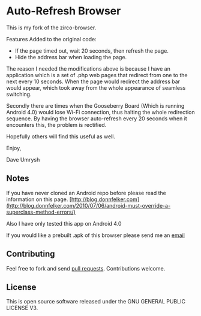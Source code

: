 Auto-Refresh Browser
==============

This is my fork of the zirco-browser.



Features Added to the original code:
* If the page timed out, wait 20 seconds, then refresh the page.
* Hide the address bar when loading the page.

The reason I needed the modifications above is because I have an application which is a set of .php web pages that redirect from one to the next every 10 seconds. When the page would redirect the address bar would appear, which took away from the whole appearance of seamless switching.

Secondly there are times when the Gooseberry Board (Which is running Android 4.0) would lose Wi-Fi connection, thus halting the whole redirection sequence. By having the browser auto-refresh every 20 seconds when it encounters this, the problem is rectified.

Hopefully others will find this useful as well.

Enjoy,

Dave Umrysh



Notes
------------

If you have never cloned an Android repo before please read the information on this page.
[http://blog.donnfelker.com](http://blog.donnfelker.com/2010/07/06/android-must-override-a-superclass-method-errors/)

Also I have only tested this app on Android 4.0

If you would like a prebuilt .apk of this browser please send me an [email](http://www.umrysh.com/?page_id=626)

Contributing
------------

Feel free to fork and send [pull requests](http://help.github.com/fork-a-repo/).  Contributions welcome.

License
-------

This is open source software released under the GNU GENERAL PUBLIC LICENSE V3.